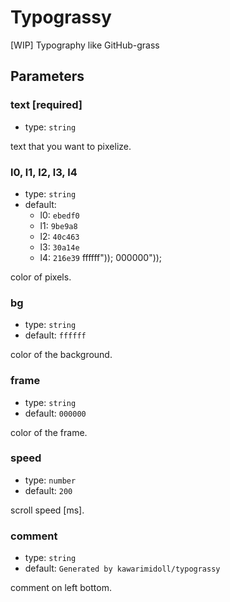 # Typograssy

[WIP] Typography like GitHub-grass

## Parameters

### text [required]

- type: `string`

text that you want to pixelize.

### l0, l1, l2, l3, l4

- type: `string`
- default:
  - l0: `ebedf0`
  - l1: `9be9a8`
  - l2: `40c463`
  - l3: `30a14e`
  - l4: `216e39`
  ffffff"));
  000000"));

color of pixels.

### bg

- type: `string`
- default: `ffffff`

color of the background.

### frame

- type: `string`
- default: `000000`

color of the frame.

### speed

- type: `number`
- default: `200`

scroll speed [ms].

### comment

- type: `string`
- default: `Generated by kawarimidoll/typograssy`

comment on left bottom.
